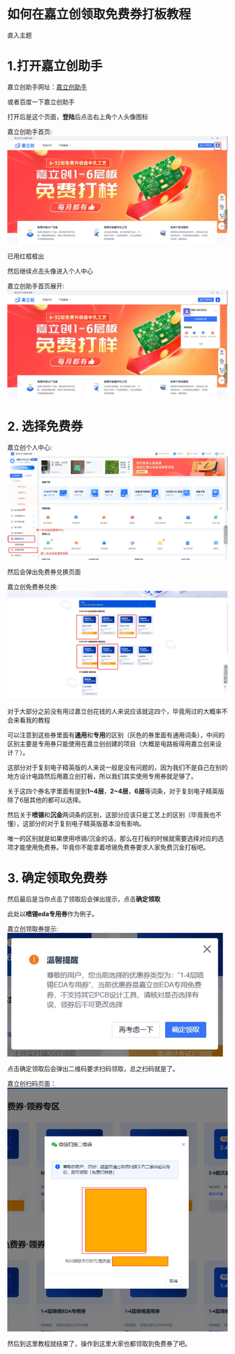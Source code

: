 # 如何在嘉立创领取免费券打板教程

直入主题

# 1.打开嘉立创助手

嘉立创助手网址：[嘉立创助手](https://www.jlc.com/)

或者百度一下嘉立创助手

打开后是这个页面，**登陆**后点击右上角个人头像图标

嘉立创助手首页:![嘉立创助手首页](./img/嘉立创助手首页.png)

已用红框框出

然后继续点击头像进入个人中心

嘉立创助手首页展开:![嘉立创助手首页展开](./img/嘉立创助手首页展开.png)

# 2. 选择免费券


嘉立创个人中心:![嘉立创个人中心](./img/嘉立创个人中心.png)

然后会弹出免费券兑换页面



嘉立创免费券兑换:![嘉立创免费券兑换](./img/嘉立创免费券领取页面.png)

对于大部分之前没有用过嘉立创花钱的人来说应该就这四个，毕竟用过的大概率不会来看我的教程

可以注意到这些券里面有**通用**和**专用**的区别（灰色的券里面有通用词条），中间的区别主要是专用券只能使用在嘉立创创建的项目（大概是电路板得用嘉立创来设计？）。

这部分对于复刻电子精英版的人来说一般是没有问题的，因为我们不是自己在别的地方设计电路然后用嘉立创打板，所以我们其实使用专用券就足够了。


关于这四个券名字里面有提到**1~4层**，**2~4层**，**6层**等词条，对于复刻电子精英版除了6层其他的都可以选择。

然后关于**喷锡**和**沉金**两词条的区别，这部分应该只是工艺上的区别（毕竟我也不懂），这部分的对于复刻电子精英版基本没有影响。

唯一的区别就是如果使用喷锡/沉金的话，那么在打板的时候就需要选择对应的选项才能使用免费券。毕竟你不能拿着喷锡免费券要求人家免费沉金打板吧。

# 3. 确定领取免费券


然后最后是当你点击了领取后会弹出提示，点击**确定领取**

此处以**喷锡eda专用券**作为例子。

嘉立创领取券提示:![嘉立创领取券提示](./img/嘉立创领取券提示.png)

点击确定领取后会弹出二维码要求扫码领取，总之扫码就是了。


嘉立创扫码页面：![嘉立创扫码页面](./img/嘉立创扫码.png)

然后到这里教程就结束了，操作到这里大家也都领取到免费券了吧。
